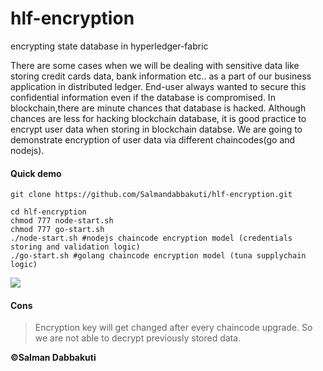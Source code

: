 # hlf-encryption
encrypting state database in hyperledger-fabric 

There are some cases when we will be dealing with sensitive data like storing credit cards data, bank information etc.. as a part of our business application in distributed ledger.
End-user always wanted to secure this confidential information even if the database is compromised. In blockchain,there are minute chances that database is hacked. 
Although chances are less for hacking blockchain database, it is good practice to encrypt user data when storing in blockchain databse. 
We are going to demonstrate encryption of user data via different chaincodes(go and nodejs).

#### Quick demo

```
git clone https://github.com/Salmandabbakuti/hlf-encryption.git

cd hlf-encryption
chmod 777 node-start.sh
chmod 777 go-start.sh
./node-start.sh #nodejs chaincode encryption model (credentials storing and validation logic)
./go-start.sh #golang chaincode encryption model (tuna supplychain logic)

```
<img aligin="center" src ="https://github.com/Salmandabbakuti/hlf-encryption/blob/master/db.jpg">

#### Cons

>Encryption key will get changed after every chaincode upgrade. So we are not able to decrypt previously stored data.


**©Salman Dabbakuti**
